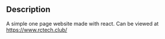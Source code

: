 ## Description
A simple one page website made with react.
Can be viewed at https://www.rctech.club/
